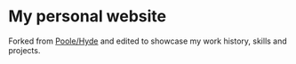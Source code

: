 # My personal website
Forked from [Poole/Hyde](https://github.com/poole/hyde) and edited to showcase my work history, skills and projects.
